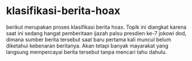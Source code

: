 # klasifikasi-berita-hoax
berikut merupakan proses klasifikasi berita hoax. Topik ini diangkat karena saat ini sedang hangat pemberitaan ijazah palsu presdien ke-7 jokowi dod, dimana sumber berita tersebut saat baru pertama kali muncul belum diketahui kebenaran beritanya. Akan tetapi banyak mayarakat yang langsung mempercayai berita tersebut tanpa mencari tahu dahulu.
